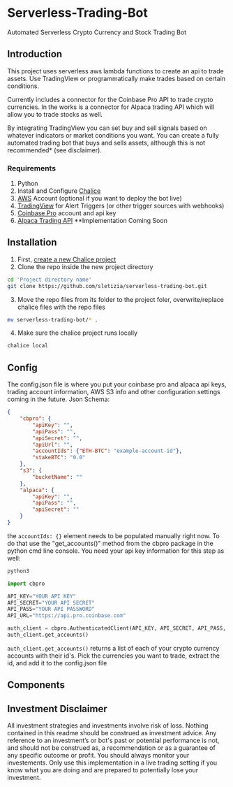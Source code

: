 # Serverless-Trading-Bot
Automated Serverless Crypto Currency and Stock Trading Bot

## Introduction
This project uses serverless aws lambda functions to create an api to trade assets. Use TradingView or programmatically make trades based on certain conditions. 

Currently includes a connector for the Coinbase Pro API to trade crypto currencies. 
In the works is a connector for Alpaca trading API which will allow you to trade stocks as well.

By integrating TradingView you can set buy and sell signals based on whatever indicators or market conditions you want. 
You can create a fully automated trading bot that buys and sells assets, although this is not recommended* (see disclaimer).

### Requirements
  1. Python
  2. Install and Configure [Chalice](https://aws.github.io/chalice/index.html)
  3. [AWS](https://aws.amazon.com/) Account (optional if you want to deploy the bot live)
  4. [TradingView](https://www.tradingview.com/) for Alert Triggers (or other trigger sources with webhooks)
  5. [Coinbase Pro](https://pro.coinbase.com/) account and api key
  6. [Alpaca Trading API](https://app.alpaca.markets/) **Implementation Coming Soon


## Installation
  1. First, [create a new Chalice project](https://aws.github.io/chalice/quickstart.html#creating-your-project)
  2. Clone the repo inside the new project directory
    
  ```bash
  cd 'Project directory name'
  git clone https://github.com/sletizia/serverless-trading-bot.git
  ```
  3. Move the repo files from its folder to the project foler, overwrite/replace chalice files with the repo files

  ```bash
  mv serverless-trading-bot/* .
  ```
  
  4. Make sure the chalice project runs locally
  ```bash
  chalice local
  ```

## Config
The config.json file is where you put your coinbase pro and alpaca api keys, trading account information, AWS S3 info and other configuration settings coming in the future. 
Json Schema:
```json
{
    "cbpro": {
        "apiKey": "",
        "apiPass": "",
        "apiSecret": "",
        "apiUrl": "",
        "accountIds": {"ETH-BTC": "example-account-id"},
        "stakeBTC": "0.0"
    },
    "s3": {
        "bucketName": ""
    },
    "alpaca": {
        "apiKey": "",
        "apiPass": "",
        "apiSecret": ""
    }
}
```
the `accountIds: {}` element needs to be populated manually right now. To do that use the "get_accounts()" method from the cbpro package in the python cmd line console. You need your api key information for this step as well:
```bash
python3
```

```python
import cbpro

API_KEY="YOUR API KEY"
API_SECRET="YOUR API SECRET"
API_PASS="YOUR API PASSWORD"
API_URL="https://api.pro.coinbase.com"

auth_client = cbpro.AuthenticatedClient(API_KEY, API_SECRET, API_PASS, API_URL)
auth_client.get_accounts()
```
`auth_client.get_accounts()` returns a list of each of your crypto currency accounts with their id's. Pick the currencies you want to trade, extract the id, and add it to the config.json file

## Components



## Investment Disclaimer
All investment strategies and investments involve risk of loss.  Nothing contained in this readme should be construed as investment advice.  Any reference to an investment’s or bot's past or potential performance is not, and should not be construed as, a recommendation or as a guarantee of any specific outcome or profit. You should always monitor your investements. Only use this implementation in a live trading setting if you know what you are doing and are prepared to potentially lose your investment.

